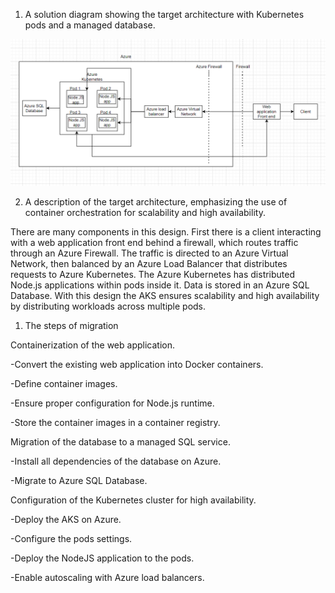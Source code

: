 1. A solution diagram showing the target architecture with Kubernetes pods and a managed database.

![Rehosting Diagram](./rehosting_diagram.png)

2. A description of the target architecture, emphasizing the use of container orchestration for scalability and high availability.

There are many components in this design. First there is a client interacting with a web application front end behind a firewall, which routes traffic through an Azure Firewall. The traffic is directed to an Azure Virtual Network, then balanced by an Azure Load Balancer that distributes requests to Azure Kubernetes. The Azure Kubernetes has distributed Node.js applications within pods inside it. Data is stored in an Azure SQL Database. With this design the AKS ensures scalability and high availability by distributing workloads across multiple pods.

1. The steps of migration

Containerization of the web application.

-Convert the existing web application into Docker containers.

-Define container images.

-Ensure proper configuration for Node.js runtime.

-Store the container images in a container registry.

Migration of the database to a managed SQL service.

-Install all dependencies of the database on Azure.

-Migrate to Azure SQL Database.

Configuration of the Kubernetes cluster for high availability.

-Deploy the AKS on Azure.

-Configure the pods settings.

-Deploy the NodeJS application to the pods.

-Enable autoscaling with Azure load balancers.
